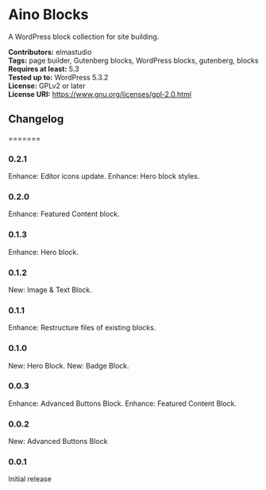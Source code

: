 # Aino Blocks
A WordPress block collection for site building.

__Contributors:__ elmastudio  
__Tags:__ page builder, Gutenberg blocks, WordPress blocks, gutenberg, blocks   
__Requires at least:__ 5.3   
__Tested up to:__ WordPress 5.3.2  
__License:__ GPLv2 or later  
__License URI:__ https://www.gnu.org/licenses/gpl-2.0.html  


## Changelog
=======

### 0.2.1
Enhance: Editor icons update.
Enhance: Hero block styles.

### 0.2.0
Enhance: Featured Content block.

### 0.1.3
Enhance: Hero block.

### 0.1.2
New: Image & Text Block.

### 0.1.1
Enhance: Restructure files of existing blocks.

### 0.1.0
New: Hero Block.
New: Badge Block.

### 0.0.3
Enhance: Advanced Buttons Block.
Enhance: Featured Content Block.

### 0.0.2
New: Advanced Buttons Block

### 0.0.1
Initial release
